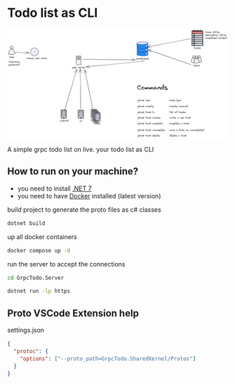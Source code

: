 # Todo list as CLI

<div align="center">
  <img src="./docs/images/structure.png">
</div>

A simple grpc todo list on live. your todo list as CLI

## How to run on your machine?

- you need to install [.NET 7](https://dotnet.microsoft.com/en-us/download/dotnet/7.0)
- you need to have [Docker](https://www.docker.com/) installed (latest version)

build project to generate the proto files as c# classes

```bash
dotnet build
```

up all docker containers

```bash
docker compose up -d
```

run the server to accept the connections

```bash
cd GrpcTodo.Server
```

```bash
dotnet run -lp https
```

## Proto VSCode Extension help

settings.json

```json
{
  "protoc": {
    "options": ["--proto_path=GrpcTodo.SharedKernel/Protos"]
  }
}
```
